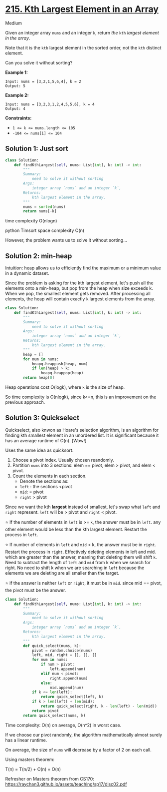 # [215. Kth Largest Element in an Array](https://leetcode.com/problems/kth-largest-element-in-an-array/)

Medium



Given an integer array `nums` and an integer `k`, return *the* `kth` *largest element in the array*.

Note that it is the `kth` largest element in the sorted order, not the `kth` distinct element.

Can you solve it without sorting?

 

**Example 1:**

```
Input: nums = [3,2,1,5,6,4], k = 2
Output: 5
```

**Example 2:**

```
Input: nums = [3,2,3,1,2,4,5,5,6], k = 4
Output: 4
```

 

**Constraints:**

- `1 <= k <= nums.length <= 105`
- `-104 <= nums[i] <= 104`





## Solution 1: Just sort

```python
class Solution:
    def findKthLargest(self, nums: List[int], k: int) -> int:
        """
        Summary:
            need to solve it without sorting
        Args:
            integer array `nums` and an integer `k`,
        Returns:
            kth largest element in the array.
        """
        nums = sorted(nums)
        return nums[-k]
```

time complexity O(nlogn)

python Timsort space complexity O(n)



However, the problem wants us to solve it without sorting...



## Solution 2: min-heap

Intuition: heap allows us to efficiently find the maximum or a minimum value in a dynamic dataset. 

Since the problem is asking for the kth largest element, let's push all the elements onto a min-heap, but pop from the heap when size exceeds k. When we pop, the smallest element gets removed. After processing all elements, the heap will contain exactly `k` largest elements from the array.



```python
class Solution:
    def findKthLargest(self, nums: List[int], k: int) -> int:
        """
        Summary:
            need to solve it without sorting
        Args:
            integer array `nums` and an integer `k`,
        Returns:
            kth largest element in the array.
        """
        heap = []
        for num in nums:
            heapq.heappush(heap, num)
            if len(heap) > k:
                heapq.heappop(heap)
        return heap[0]
```



Heap operations cost O(logk), where `k` is the size of heap.

So time complexity is O(nlogk), since k<=n, this is an improvement on the previous approach.





## Solution 3: Quickselect

Quickselect, also knwon as Hoare's selection algorithm, is an algorithm for finding kth smallest element in an unordered list. It is significant because it has an average runtime of O(n). [Wow!]

Uses the same idea as quicksort.

1. Choose a pivot index. Usually chosen reandomly.
2. Partition `nums` into 3 sections: elem == pivot, elem > pivot, and elem < pivot.
3. Count the elements in each section.
   - Denote the sections as:
   - `left` : the sections <pivot
   - `mid`: = pivot
   - `right` > pivot

Since we want the kth **largest** instead of smallest, let's swap what `left` and `right` represent. `left` will be > pivot and `right` < pivot. 

:star: If the number of elements in `left` is >= `k`, the answer must be in `left`. any other element would be less than the kth largest element. Restart the process in `left`.

:star: If number of elements in `left` and `mid` < k, the answer must be in `right`.  Restart the process in `right`. Effectively deleting elements in left and mid. which are greater than the answer, meaning that deleting them will shift `k`. Need to subtract the length of `left` and `mid` from k when we search for right. No need to shift k when we are searching in `left` because the elements we are deleting are all smaller than the target.

:star: if the answer is neither `left` or `right`, it must be in `mid`. since mid == pivot, the pivot must be the answer.



```python
class Solution:
    def findKthLargest(self, nums: List[int], k: int) -> int:
        """
        Summary:
            need to solve it without sorting
        Args:
            integer array `nums` and an integer `k`,
        Returns:
            kth largest element in the array.
        """
        def quick_select(nums, k):
            pivot = random.choice(nums)
            left, mid, right = [], [], []
            for num in nums:
                if num > pivot:
                    left.append(num)
                elif num < pivot:
                    right.append(num)
                else:
                    mid.append(num)
            if k <= len(left):
                return quick_select(left, k)
            if k > len(left) + len(mid):
                return quick_select(right, k - len(left) - len(mid))
            return pivot
        return quick_select(nums, k)
```

Time complexity: O(n) on average, O(n^2) in worst case.

If we choose our pivot randomly, the algorithm mathematically almost surely has a linear runtime. 

On average, the size of `nums` will decrease by a factor of 2 on each call. 

Using masters theorem:

T(n) = T(n/2) + O(n) = O(n)

Refresher on Masters theorem from CS170: https://raychan3.github.io/assets/teaching/sp17/disc02.pdf

